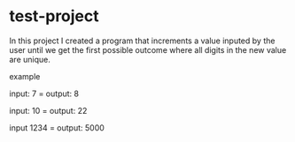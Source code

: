 # test-project

In this project I created a program that increments a value inputed by the user until we get the first possible outcome where all digits in the new value are unique.

example 

input: 7 = output: 8

input: 10 = output: 22

input 1234 = output: 5000